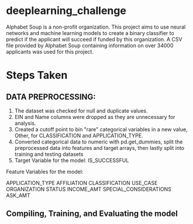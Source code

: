 # deeplearning_challenge

Alphabet Soup is a non-profit organization. This project aims to use neural networks and machine learning models to create a binary classifier to predict if the applicant will succeed if funded by this organization. A CSV file provided by Alphabet Soup containing information on over 34000 applicants was used for this project. 
# Steps Taken

 ## DATA PREPROCESSING:
 1. The dataset was checked for null and duplicate values.
 2. EIN and Name columns were dropped as they are unnecessary for analysis.
 3. Created a cutoff point to bin "rare" categorical variables in a new value, Other, for CLASSIFICATION and APPLICATION_TYPE.
 4. Converted categorical data to numeric with pd.get_dummies, split the preprocessed data into features and target arrays, then lastly split into training and testing datasets
 5. Target Variable for the model: IS_SUCCESSFUL
    
Feature Variables for the model:

APPLICATION_TYPE
AFFILIATION
CLASSIFICATION
USE_CASE
ORGANIZATION
STATUS
INCOME_AMT
SPECIAL_CONSIDERATIONS
ASK_AMT
## Compiling, Training, and Evaluating the model
